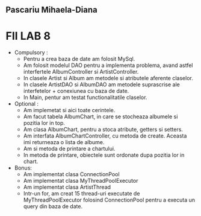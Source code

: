 ## Pascariu Mihaela-Diana
# FII LAB 8
* Compulsory :
    * Pentru a crea baza de date am folosit MySql.
    * Am folosit modelul DAO pentru a implementa problema, avand astfel interfertele AlbumController si ArtistController.
    * In clasele Artist si Album am metodele si atributele aferente claselor.
    * In clasele ArtistDAO si AlbumDAO am metodele suprascrise ale interfetelor + conexiunea cu baza de date.
    * In Main, pentur am testat functionalitatile claselor.
* Optional :
	* Am implemetat si aici toate cerintele.
	* Am facut tabela AlbumChart, in care se stocheaza albumele si pozitia lor in top.
	* Am clasa AlbumChart, pentru a stoca atribute, getters si setters.
	* Am interfata AlbumChartController, cu metoda de create. Aceasta imi returneaza o lista de albume.
	* Am si metoda de printare a chartului.
	* In metoda de printare, obiectele sunt ordonate dupa pozitia lor in chart.
* Bonus: 
	* Am implementat clasa ConnectionPool
	* Am implementat clasa MyThreadPoolExecutor
	* Am implementat clasa ArtistThread
	* Intr-un for, am creat 15 thread-uri executate de MyThreadPoolExecutor folosind ConnectionPool pentru a executa un query din baza de date.